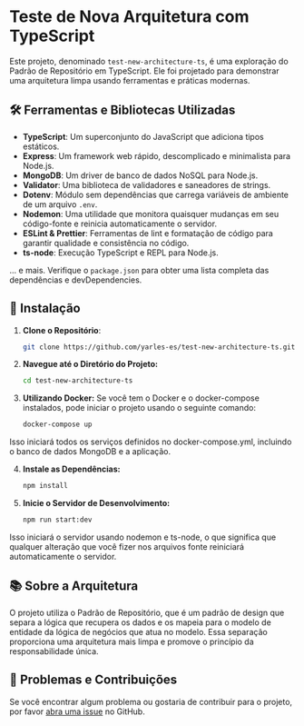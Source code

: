 
# Teste de Nova Arquitetura com TypeScript

Este projeto, denominado `test-new-architecture-ts`, é uma exploração do Padrão de Repositório em TypeScript. Ele foi projetado para demonstrar uma arquitetura limpa usando ferramentas e práticas modernas.

## 🛠 Ferramentas e Bibliotecas Utilizadas

- **TypeScript**: Um superconjunto do JavaScript que adiciona tipos estáticos.
- **Express**: Um framework web rápido, descomplicado e minimalista para Node.js.
- **MongoDB**: Um driver de banco de dados NoSQL para Node.js.
- **Validator**: Uma biblioteca de validadores e saneadores de strings.
- **Dotenv**: Módulo sem dependências que carrega variáveis de ambiente de um arquivo `.env`.
- **Nodemon**: Uma utilidade que monitora quaisquer mudanças em seu código-fonte e reinicia automaticamente o servidor.
- **ESLint & Prettier**: Ferramentas de lint e formatação de código para garantir qualidade e consistência no código.
- **ts-node**: Execução TypeScript e REPL para Node.js.

... e mais. Verifique o `package.json` para obter uma lista completa das dependências e devDependencies.

## 🚀 Instalação

1. **Clone o Repositório**:
   ```bash
   git clone https://github.com/yarles-es/test-new-architecture-ts.git

2. **Navegue até o Diretório do Projeto:**
   ```bash
   cd test-new-architecture-ts

3. **Utilizando Docker:**
   Se você tem o Docker e o docker-compose instalados, pode iniciar o projeto usando o seguinte comando:
    ```bash
   docker-compose up
    
  Isso iniciará todos os serviços definidos no docker-compose.yml, incluindo o banco de dados MongoDB e a aplicação.

4. **Instale as Dependências:**
   ```bash
   npm install
   
4. **Inicie o Servidor de Desenvolvimento:**
   ```bash
   npm run start:dev

Isso iniciará o servidor usando nodemon e ts-node, o que significa que qualquer alteração que você fizer nos arquivos fonte reiniciará automaticamente o servidor.

## 📚 Sobre a Arquitetura

O projeto utiliza o Padrão de Repositório, que é um padrão de design que separa a lógica que recupera os dados e os mapeia para o modelo de entidade da lógica de negócios que atua no modelo. Essa separação proporciona uma arquitetura mais limpa e promove o princípio da responsabilidade única.

## 🐞 Problemas e Contribuições

Se você encontrar algum problema ou gostaria de contribuir para o projeto, por favor [abra uma issue](https://github.com/yarles-es/test-new-architecture-ts/issues) no GitHub.
